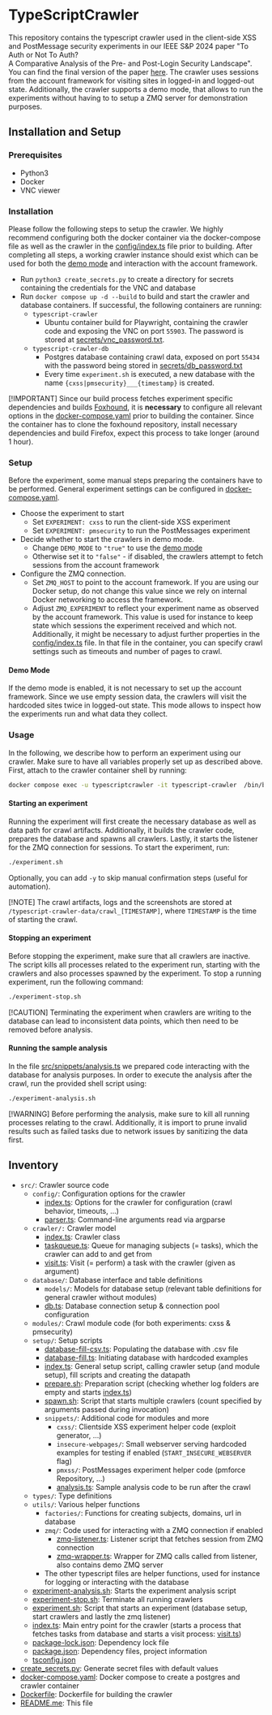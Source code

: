 # TypeScriptCrawler

This repository contains the typescript crawler used in the client-side XSS and PostMessage security experiments in our IEEE S&P 2024 paper "To Auth or Not To Auth?  
A Comparative Analysis of the Pre- and Post-Login Security Landscape". You can find the final version of the paper [here](#TODO). The crawler uses sessions from the account framework for visiting sites in logged-in and logged-out state. Additionally, the crawler supports a demo mode, that allows to run the experiments without having to to setup a ZMQ server for demonstration purposes.

## Installation and Setup

<!-- TODO: Hint on which  system it was tested on -->

### Prerequisites

- Python3
- Docker
- VNC viewer

### Installation

Please follow the following steps to setup the crawler. We highly recommend configuring both the docker container via the docker-compose file as well as the crawler in the [config/index.ts](src/config/index.ts) file prior to building. After completing all steps, a working crawler instance should exist which can be used for both the [demo mode](#demo-mode) and interaction with the account framework.

- Run `python3 create_secrets.py` to create a directory for secrets containing the credentials for the VNC and database
- Run `docker compose up -d --build` to build and start the crawler and database containers. If successful, the following containers are running:
  - `typescript-crawler`
    - Ubuntu container build for Playwright, containing the crawler code and exposing the VNC on port `55903`. The password is stored at [secrets/vnc_password.txt](secrets/vnc_password.txt).
  - `typescript-crawler-db`
    - Postgres database containing crawl data, exposed on port `55434` with the password being stored in [secrets/db_password.txt](secrets/db_password.txt)
    - Every time `experiment.sh` is executed, a new database with the name `{cxss|pmsecurity}___{timestamp}` is created.

[!IMPORTANT]
Since our build process fetches experiment specific dependencies and builds [Foxhound](https://github.com/SAP/project-foxhound), it is **necessary** to configure all relevant options in the [docker-compose.yaml](docker-compose.yaml) prior to building the container. Since the container has to clone the foxhound repository, install necessary dependencies and build Firefox, expect this process to take longer (around 1 hour).

### Setup

Before the experiment, some manual steps preparing the containers have to be performed. General experiment settings can be configured in [docker-compose.yaml](docker-compose.yaml).

- Choose the experiment to start
  - Set `EXPERIMENT: cxss` to run the client-side XSS experiment
  - Set `EXPERIMENT: pmsecurity` to run the PostMessages experiment
- Decide whether to start the crawlers in demo mode.
  - Change `DEMO_MODE` to `"true"` to use the [demo mode](#demo-mode)
  - Otherwise set it to `"false"` - if disabled, the crawlers attempt to fetch sessions from the account framework
- Configure the ZMQ connection.
  - Set `ZMQ_HOST` to point to the account framework. If you are using our Docker setup, do not change this value since we rely on internal Docker networking to access the framework.
  - Adjust `ZMQ_EXPERIMENT` to reflect your experiment name as observed by the account framework. This value is used for instance to keep state which sessions the experiment received and which not.
    Additionally, it might be necessary to adjust further properties in the [config/index.ts](src/config/index.ts) file. In that file in the container, you can specify crawl settings such as timeouts and number of pages to crawl.

#### Demo Mode

If the demo mode is enabled, it is not necessary to set up the account framework. Since we use empty session data, the crawlers will visit the hardcoded sites twice in logged-out state. This mode allows to inspect how the experiments run and what data they collect.

### Usage

In the following, we describe how to perform an experiment using our crawler. Make sure to have all variables properly set up as described above. First, attach to the crawler container shell by running:

```bash
docker compose exec -u typescriptcrawler -it typescript-crawler  /bin/bash
```

#### Starting an experiment

Running the experiment will first create the necessary database as well as data path for crawl artifacts. Additionally, it builds the crawler code, prepares the database and spawns all crawlers. Lastly, it starts the listener for the ZMQ connection for sessions. To start the experiment, run:

```bash
./experiment.sh
```

Optionally, you can add `-y` to skip manual confirmation steps (useful for automation).

[!NOTE]
The crawl artifacts, logs and the screenshots are stored at `/typescript-crawler-data/crawl_[TIMESTAMP]`, where `TIMESTAMP` is the time of starting the crawl.

#### Stopping an experiment

Before stopping the experiment, make sure that all crawlers are inactive. The script kills all processes related to the experiment run, starting with the crawlers and also processes spawned by the experiment. To stop a running experiment, run the following command:

```bash
./experiment-stop.sh
```

[!CAUTION]
Terminating the experiment when crawlers are writing to the database can lead to inconsistent data points, which then need to be removed before analysis.

#### Running the sample analysis

In the file [src/snippets/analysis.ts](src/snippets/analysis.ts) we prepared code interacting with the database for analysis purposes. In order to execute the analysis after the crawl, run the provided shell script using:

```bash
./experiment-analysis.sh
```

[!WARNING]
Before performing the analysis, make sure to kill all running processes relating to the crawl. Additionally, it is import to prune invalid results such as failed tasks due to network issues by sanitizing the data first.

## Inventory

- `src/`: Crawler source code
  - `config/`: Configuration options for the crawler
    - [index.ts](src/config/index.ts): Options for the crawler for configuration (crawl behavior, timeouts, ...)
    - [parser.ts](src/config/parser.ts): Command-line arguments read via argparse
  - `crawler/:` Crawler model
    - [index.ts](src/crawler/index.ts): Crawler class
    - [taskqueue.ts](src/crawler/taskqueue.ts): Queue for managing subjects (= tasks), which the crawler can add to and get from
    - [visit.ts](src/crawler/visit.ts): Visit (= perform) a task with the crawler (given as argument)
  - `database/`: Database interface and table definitions
    - `models/`: Models for database setup (relevant table definitions for general crawler without modules)
    - [db.ts](src/database/db.ts): Database connection setup & connection pool configuration
  - `modules/`: Crawl module code (for both experiments: cxss & pmsecurity)
  - `setup/`: Setup scripts
    - [database-fill-csv.ts](src/setup/database-fill-csv.ts): Populating the database with .csv file
    - [database-fill.ts](src/setup/database-fill.ts): Initiating database with hardcoded examples
    - [index.ts](src/setup/index.ts): General setup script, calling crawler setup (and module setup), fill scripts and creating the datapath
    - [prepare.sh](src/setup/prepare.sh): Preparation script (checking whether log folders are empty and starts [index.ts](src/setup/index.ts))
    - [spawn.sh](src/setup/spawn.sh): Script that starts multiple crawlers (count specified by arguments passed during invocation)
    - `snippets/`: Additional code for modules and more
      - `cxss/`: Clientside XSS experiment helper code (exploit generator, ...)
      - `insecure-webpages/`: Small webserver serving hardcoded examples for testing if enabled (`START_INSECURE_WEBSERVER` flag)
      - `pmxss/`: PostMessages experiment helper code (pmforce Repository, ...)
      - [analysis.ts](src/snippets/analysis.ts): Sample analysis code to be run after the crawl
  - `types/`: Type definitions
  - `utils/`: Various helper functions
    - `factories/`: Functions for creating subjects, domains, url in database
    - `zmq/`: Code used for interacting with a ZMQ connection if enabled
      - [zmq-listener.ts](src/utils/zmq/zmq-listener.ts): Listener script that fetches session from ZMQ connection
      - [zmq-wrapper.ts](src/utils/zmq/zmq-wrapper.ts): Wrapper for ZMQ calls called from listener, also contains demo ZMQ server
    - The other typescript files are helper functions, used for instance for logging or interacting with the database
  - [experiment-analysis.sh](src/experiment-analysis.sh): Starts the experiment analysis script
  - [experiment-stop.sh](src/experiment-stop.sh): Terminate all running crawlers
  - [experiment.sh](src/experiment.sh): Script that starts an experiment (database setup, start crawlers and lastly the zmq listener)
  - [index.ts](src/index.ts): Main entry point for the crawler (starts a process that fetches tasks from database and starts a visit process: [visit.ts](src/crawler/visit.ts))
  - [package-lock.json](src/package-lock.json): Dependency lock file
  - [package.json](src/package.json): Dependency files, project information
  - [tsconfig.json](src/tsconfig.json)
- [create_secrets.py](create_secrets.py): Generate secret files with default values
- [docker-compose.yaml](docker-compose.yaml): Docker compose to create a postgres and crawler container
- [Dockerfile](Dockerfile): Dockerfile for building the crawler
- [README.me](README.md): This file
